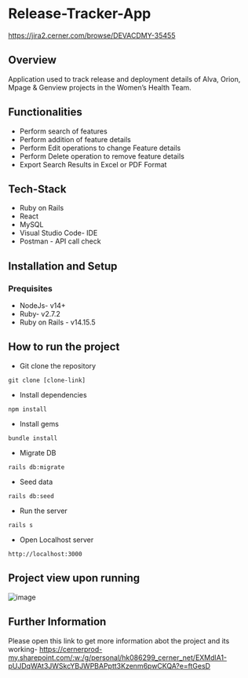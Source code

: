 # Release-Tracker-App
https://jira2.cerner.com/browse/DEVACDMY-35455

## Overview
Application used to track  release and deployment details of Alva, Orion, Mpage & Genview projects in the Women’s Health Team.

## Functionalities
* Perform search of features 
* Perform addition of feature details
* Perform Edit operations to change Feature details
* Perform Delete operation to remove feature details
* Export Search Results in Excel or PDF Format

## Tech-Stack
* Ruby on Rails
* React
* MySQL
* Visual Studio Code- IDE
* Postman - API call check

## Installation and Setup

### Prequisites

* NodeJs- v14+
* Ruby- v2.7.2
* Ruby on Rails - v14.15.5
## How to run the project

* Git clone the repository
```
git clone [clone-link]
```
* Install dependencies
```
npm install
```
* Install gems
```
bundle install
```
* Migrate DB
```
rails db:migrate
```
* Seed data
```
rails db:seed
```
* Run the server
```
rails s
```
* Open Localhost server
```
http://localhost:3000
```

## Project view upon running

![image](https://media.github.training.cerner.com/user/5778/files/41648980-958c-11eb-8c7a-61cceaf0d6c1)

## Further Information

Please open this link to get more information abot the project and its working-
https://cernerprod-my.sharepoint.com/:w:/g/personal/hk086299_cerner_net/EXMdlA1-pUJDqWAt3JWSkcYBJWPBAPptt3Kzenm6pwCKQA?e=ftGesD
